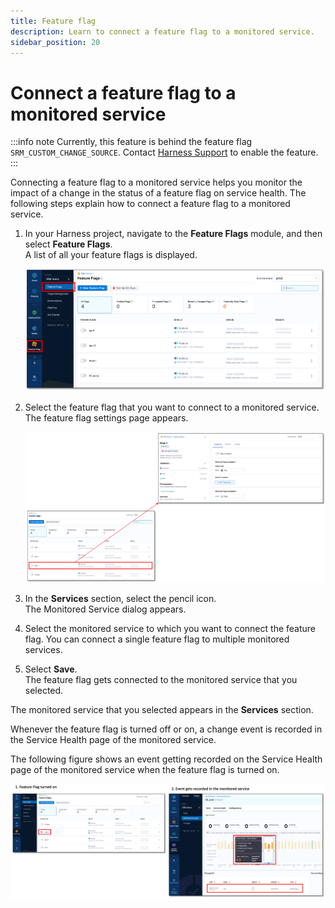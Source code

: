 ```yaml
---
title: Feature flag
description: Learn to connect a feature flag to a monitored service.
sidebar_position: 20
---
```


# Connect a feature flag to a monitored service

:::info note
Currently, this feature is behind the feature flag `SRM_CUSTOM_CHANGE_SOURCE`. Contact [Harness Support](mailto:support@harness.io) to enable the feature.
:::


Connecting a feature flag to a monitored service helps you monitor the impact of a change in the status of a feature flag on service health. The following steps explain how to connect a feature flag to a monitored service.

1. In your Harness project, navigate to the **Feature Flags** module, and then select **Feature Flags**.  
   A list of all your feature flags is displayed.

   ![Feature flags list](./static/../../static/change-impact-view-ff-navigation.png)

1. Select the feature flag that you want to connect to a monitored service.  
   The feature flag settings page appears.

   ![Feature flag Settings](./static/../../static/change-impact-view-ff-settings.png)


2. In the **Services** section, select the pencil icon.  
   The Monitored Service dialog appears.
3. Select the monitored service to which you want to connect the feature flag. You can connect a single feature flag to multiple monitored services.

4. Select **Save**.  
   The feature flag gets connected to the monitored service that you selected.  
   
The monitored service that you selected appears in the **Services** section.

Whenever the feature flag is turned off or on, a change event is recorded in the Service Health page of the monitored service.

The following figure shows an event getting recorded on the Service Health page of the monitored service when the feature flag is turned on.

![FF event generated](./static/change-impact-view-ff-event-generated.png)
